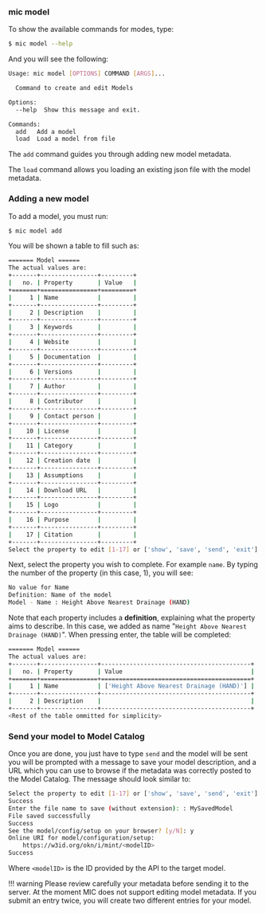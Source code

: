 

### mic model

To show the available commands for modes, type: 
```bash
$ mic model --help
```
And you will see the following:
```bash
Usage: mic model [OPTIONS] COMMAND [ARGS]...

  Command to create and edit Models

Options:
  --help  Show this message and exit.

Commands:
  add   Add a model
  load  Load a model from file
```
The `add` command guides you through adding new model metadata.

The `load` command allows you loading an existing json file with the model metadata.

### Adding a new model

To add a model, you must run:

```bash
$ mic model add
```

You will be shown a table to fill such as:

```bash
======= Model ======
The actual values are:
+-------+----------------+---------+
|   no. | Property       | Value   |
+=======+================+=========+
|     1 | Name           |         |
+-------+----------------+---------+
|     2 | Description    |         |
+-------+----------------+---------+
|     3 | Keywords       |         |
+-------+----------------+---------+
|     4 | Website        |         |
+-------+----------------+---------+
|     5 | Documentation  |         |
+-------+----------------+---------+
|     6 | Versions       |         |
+-------+----------------+---------+
|     7 | Author         |         |
+-------+----------------+---------+
|     8 | Contributor    |         |
+-------+----------------+---------+
|     9 | Contact person |         |
+-------+----------------+---------+
|    10 | License        |         |
+-------+----------------+---------+
|    11 | Category       |         |
+-------+----------------+---------+
|    12 | Creation date  |         |
+-------+----------------+---------+
|    13 | Assumptions    |         |
+-------+----------------+---------+
|    14 | Download URL   |         |
+-------+----------------+---------+
|    15 | Logo           |         |
+-------+----------------+---------+
|    16 | Purpose        |         |
+-------+----------------+---------+
|    17 | Citation       |         |
+-------+----------------+---------+
Select the property to edit [1-17] or ['show', 'save', 'send', 'exit'] [1]:
```

Next, select the property you wish to complete. For example `name`. 
By typing the number of the property (in this case, 1), you will see:

```bash
No value for Name
Definition: Name of the model
Model - Name : Height Above Nearest Drainage (HAND)
```
Note that each property includes a **definition**, explaining what the property aims to describe. In this case, we added as name "`Height Above Nearest Drainage (HAND)`". When pressing enter, the table will be completed:

```bash
======= Model ======
The actual values are:
+-------+----------------+------------------------------------------+
|   no. | Property       | Value                                    |
+=======+================+==========================================+
|     1 | Name           | ['Height Above Nearest Drainage (HAND)'] |
+-------+----------------+------------------------------------------+
|     2 | Description    |                                          |
+-------+----------------+------------------------------------------+
<Rest of the table ommitted for simplicity>

```

### Send your model to Model Catalog


Once you are done, you just have to type `send` and the model will be sent you will be prompted with a message to save your model description, and a URL which you can use to browse if the metadata was correctly posted to the Model Catalog. The message should look similar to:

```bash
Select the property to edit [1-17] or ['show', 'save', 'send', 'exit'] [1]: send
Success
Enter the file name to save (without extension): : MySavedModel
File saved successfully
Success
See the model/config/setup on your browser? [y/N]: y
Online URI for model/configuration/setup: 
    https://w3id.org/okn/i/mint/<modelID>
Success
```
Where `<modelID>` is the ID provided by the API to the target model.

!!! warning
    Please review carefully your metadata before sending it to the server. At the moment MIC does not support editing model metadata. If you submit an entry twice, you will create two different entries for your model.
